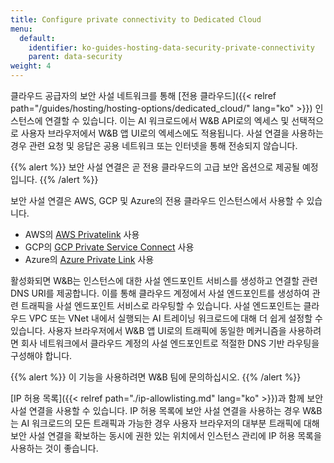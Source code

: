 ```yaml
---
title: Configure private connectivity to Dedicated Cloud
menu:
  default:
    identifier: ko-guides-hosting-data-security-private-connectivity
    parent: data-security
weight: 4
---
```


클라우드 공급자의 보안 사설 네트워크를 통해 [전용 클라우드]({{< relref path="/guides/hosting/hosting-options/dedicated_cloud/" lang="ko" >}}) 인스턴스에 연결할 수 있습니다. 이는 AI 워크로드에서 W&B API로의 엑세스 및 선택적으로 사용자 브라우저에서 W&B 앱 UI로의 엑세스에도 적용됩니다. 사설 연결을 사용하는 경우 관련 요청 및 응답은 공용 네트워크 또는 인터넷을 통해 전송되지 않습니다.

{{% alert %}}
보안 사설 연결은 곧 전용 클라우드의 고급 보안 옵션으로 제공될 예정입니다.
{{% /alert %}}

보안 사설 연결은 AWS, GCP 및 Azure의 전용 클라우드 인스턴스에서 사용할 수 있습니다.

* AWS의 [AWS Privatelink](https://aws.amazon.com/privatelink/) 사용
* GCP의 [GCP Private Service Connect](https://cloud.google.com/vpc/docs/private-service-connect) 사용
* Azure의 [Azure Private Link](https://azure.microsoft.com/en-us/products/private-link) 사용

활성화되면 W&B는 인스턴스에 대한 사설 엔드포인트 서비스를 생성하고 연결할 관련 DNS URI를 제공합니다. 이를 통해 클라우드 계정에서 사설 엔드포인트를 생성하여 관련 트래픽을 사설 엔드포인트 서비스로 라우팅할 수 있습니다. 사설 엔드포인트는 클라우드 VPC 또는 VNet 내에서 실행되는 AI 트레이닝 워크로드에 대해 더 쉽게 설정할 수 있습니다. 사용자 브라우저에서 W&B 앱 UI로의 트래픽에 동일한 메커니즘을 사용하려면 회사 네트워크에서 클라우드 계정의 사설 엔드포인트로 적절한 DNS 기반 라우팅을 구성해야 합니다.

{{% alert %}}
이 기능을 사용하려면 W&B 팀에 문의하십시오.
{{% /alert %}}

[IP 허용 목록]({{< relref path="./ip-allowlisting.md" lang="ko" >}})과 함께 보안 사설 연결을 사용할 수 있습니다. IP 허용 목록에 보안 사설 연결을 사용하는 경우 W&B는 AI 워크로드의 모든 트래픽과 가능한 경우 사용자 브라우저의 대부분 트래픽에 대해 보안 사설 연결을 확보하는 동시에 권한 있는 위치에서 인스턴스 관리에 IP 허용 목록을 사용하는 것이 좋습니다.
